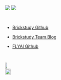 
<!--
**robert-min/robert-min** is a ✨ _special_ ✨ repository because its `README.md` (this file) appears on your GitHub profile.

Here are some ideas to get you started:

- 🔭 I’m currently working on ...
- 🌱 I’m currently learning ...
- 👯 I’m looking to collaborate on ...
- 🤔 I’m looking for help with ...
- 💬 Ask me about ...
- 📫 How to reach me: ...
- 😄 Pronouns: ...
- ⚡ Fun fact: ...
-->

<br>

<div style="display:flex; flex-direction:column; align-items:flex-start;">
    <!-- Backend -->
<!--     <p><strong>Backend</strong></p> -->
    <div>
        <img src="https://img.shields.io/badge/Python-3776AB?style=for-the-badge&logo=Python&logoColor=white"> 
        <img src="https://img.shields.io/badge/Go-00ADD8?style=for-the-badge&logo=Go&logoColor=white"> 
</div>

<br>

- [Brickstudy Github](https://github.com/brickstudy)

- [Brickstudy Team Blog](https://brickstudy.tistory.com/search/%EA%B9%80%EB%AF%BC%EC%A4%80)

- [FLYAI Github](https://github.com/FLYAI4)

<br>

<!--
<a href="https://github.com/anuraghazra/github-readme-stats">
    <img src="https://github-readme-stats.vercel.app/api/top-langs/?username=robert-min&layout=donut&show_icons=true&theme=material-palenight&hide_border=true&bg_color=20232a&icon_color=58A6FF&text_color=fff&title_color=58A6FF&count_private=true&exclude_repo=Face-Transfer-Application" width=38% />
</a>
-->
<a href="https://github.com/anuraghazra/github-readme-stats">
  <img src="https://github-readme-stats.vercel.app/api?username=robert-min&show_icons=true&theme=material-palenight&hide_border=true&bg_color=20232a&icon_color=58A6FF&text_color=fff&title_color=58A6FF&count_private=true" width=56% />
</a>
<a href="https://github.com/ashutosh00710/github-readme-activity-graph">
    <img src="https://github-readme-activity-graph.vercel.app/graph?username=robert-min&theme=react-dark&bg_color=20232a&hide_border=true&line=58A6FF&color=58A6FF" width=94%/>
</a>

